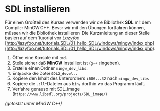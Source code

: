 
# SDL installieren



Für einen Großteil des Kurses verwenden wir die Bibliothek **SDL** mit dem Compiler MinGW C++.
Bevor wir mit den Übungen fortfahren können, müssen wir die Bibliothek installieren. Die Kurzanleitung an dieser Stelle basiert auf dem Tutorial von *Lazyfoo* [http://lazyfoo.net/tutorials/SDL/01_hello_SDL/windows/mingw/index.php](http://lazyfoo.net/tutorials/SDL/01_hello_SDL/windows/mingw/index.php).

1. Öffne eine Konsole mit `cmd`.
2. Stelle sicher daß **MinGW** installiert ist (`g++` eingeben).
3. Erstelle einen Ordner `mingw_dev_libs`.
4. Entpacke die Datei `SDL2_devel..`
5. Kopiere den Inhalt des Unterordners `i686...32` nach `mingw_dev_libs`
6. Kopiere die `.dll`-Dateien aus `bin/` dorthin wo das Programm läuft.
7. Verfahre genauso mit SDL_image (`https://www.libsdl.org/projects/SDL_image/`)


*(getestet unter MinGW C++)*
